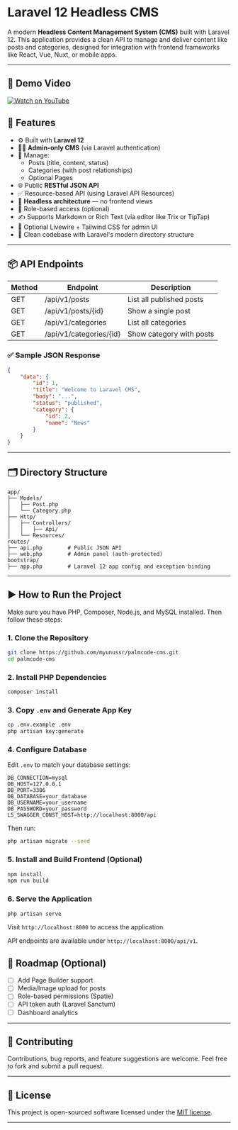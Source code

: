 # Laravel 12 Headless CMS

A modern **Headless Content Management System (CMS)** built with Laravel 12. This application provides a clean API to manage and deliver content like posts and categories, designed for integration with frontend frameworks like React, Vue, Nuxt, or mobile apps.

---

## 🎥 Demo Video

[![Watch on YouTube](https://img.youtube.com/vi/_yWyG30gkdw/0.jpg)](https://www.youtube.com/watch?v=_yWyG30gkdw)

## 🚀 Features

-   ⚙️ Built with **Laravel 12**
-   🧑‍💻 **Admin-only CMS** (via Laravel authentication)
-   📝 Manage:
    -   Posts (title, content, status)
    -   Categories (with post relationships)
    -   Optional Pages
-   🌐 Public **RESTful JSON API**
-   ✅ Resource-based API (using Laravel API Resources)
-   🧩 **Headless architecture** — no frontend views
-   🔐 Role-based access (optional)
-   ✍️ Supports Markdown or Rich Text (via editor like Trix or TipTap)
-   🎨 Optional Livewire + Tailwind CSS for admin UI
-   📄 Clean codebase with Laravel's modern directory structure

---

## 📦 API Endpoints

| Method | Endpoint                | Description              |
| ------ | ----------------------- | ------------------------ |
| GET    | /api/v1/posts           | List all published posts |
| GET    | /api/v1/posts/{id}      | Show a single post       |
| GET    | /api/v1/categories      | List all categories      |
| GET    | /api/v1/categories/{id} | Show category with posts |

### ✅ Sample JSON Response

```json
{
    "data": {
        "id": 1,
        "title": "Welcome to Laravel CMS",
        "body": "...",
        "status": "published",
        "category": {
            "id": 2,
            "name": "News"
        }
    }
}
```

---

## 🗂 Directory Structure

```text
app/
├── Models/
│   ├── Post.php
│   └── Category.php
├── Http/
│   ├── Controllers/
│   │   ├── Api/
│   └── Resources/
routes/
├── api.php        # Public JSON API
├── web.php        # Admin panel (auth-protected)
bootstrap/
├── app.php        # Laravel 12 app config and exception binding
```

---

## ▶️ How to Run the Project

Make sure you have PHP, Composer, Node.js, and MySQL installed. Then follow these steps:

### 1. Clone the Repository

```bash
git clone https://github.com/myunussr/palmcode-cms.git
cd palmcode-cms
```

### 2. Install PHP Dependencies

```bash
composer install
```

### 3. Copy `.env` and Generate App Key

```bash
cp .env.example .env
php artisan key:generate
```

### 4. Configure Database

Edit `.env` to match your database settings:

```env
DB_CONNECTION=mysql
DB_HOST=127.0.0.1
DB_PORT=3306
DB_DATABASE=your_database
DB_USERNAME=your_username
DB_PASSWORD=your_password
L5_SWAGGER_CONST_HOST=http://localhost:8000/api
```

Then run:

```bash
php artisan migrate --seed
```

### 5. Install and Build Frontend (Optional)

```bash
npm install
npm run build
```

### 6. Serve the Application

```bash
php artisan serve
```

Visit `http://localhost:8000` to access the application.

API endpoints are available under `http://localhost:8000/api/v1`.

## 🎯 Roadmap (Optional)

-   [ ] Add Page Builder support
-   [ ] Media/Image upload for posts
-   [ ] Role-based permissions (Spatie)
-   [ ] API token auth (Laravel Sanctum)
-   [ ] Dashboard analytics

---

## 🤝 Contributing

Contributions, bug reports, and feature suggestions are welcome. Feel free to fork and submit a pull request.

---

## 📄 License

This project is open-sourced software licensed under the [MIT license](LICENSE).

---
